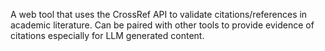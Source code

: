 A web tool that uses the CrossRef API to validate citations/references in academic literature. Can be paired with other tools to provide evidence of citations especially for LLM generated content.
